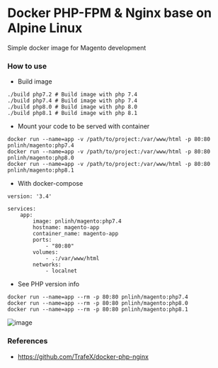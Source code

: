 # Docker PHP-FPM & Nginx base on Alpine Linux

Simple docker image for Magento development

### How to use

- Build image

```shell
./build php7.2 # Build image with php 7.4
./build php7.4 # Build image with php 7.4
./build php8.0 # Build image with php 8.0
./build php8.1 # Build image with php 8.1
```

- Mount your code to be served with container

```shell
docker run --name=app -v /path/to/project:/var/www/html -p 80:80 pnlinh/magento:php7.4
docker run --name=app -v /path/to/project:/var/www/html -p 80:80 pnlinh/magento:php8.0
docker run --name=app -v /path/to/project:/var/www/html -p 80:80 pnlinh/magento:php8.1
```

- With docker-compose

```
version: '3.4'

services:
    app:
        image: pnlinh/magento:php7.4
        hostname: magento-app
        container_name: magento-app
        ports:
            - "80:80"
        volumes:
            - .:/var/www/html
        networks:
            - localnet
```

- See PHP version info

```shell
docker run --name=app --rm -p 80:80 pnlinh/magento:php7.4
docker run --name=app --rm -p 80:80 pnlinh/magento:php8.0
docker run --name=app --rm -p 80:80 pnlinh/magento:php8.1
```

![image](https://user-images.githubusercontent.com/26193890/164198187-743e3585-1379-4d06-a2d5-34330b17d060.png)

### References

- https://github.com/TrafeX/docker-php-nginx
